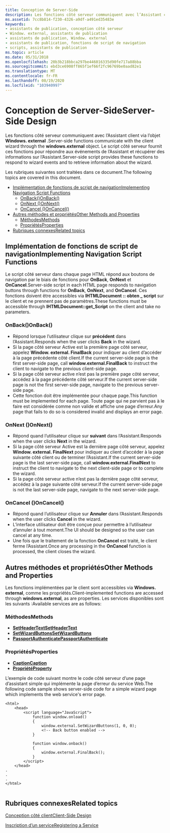 ```yaml
---
title: Conception de Server-Side
description: Les fonctions côté serveur communiquent avec l’Assistant client via l’objet Windows. external. Le script côté serveur fournit ces fonctions pour répondre aux événements de l’Assistant et récupérer des informations sur l’Assistant.
ms.assetid: 7cc8b814-f230-4326-a9df-a491ed35483e
keywords:
- assistants de publication, conception côté serveur
- Window. external, assistants de publication
- assistants de publication, Window. external
- assistants de publication, fonctions de script de navigation
- scripts, assistants de publication
ms.topic: article
ms.date: 05/31/2018
ms.openlocfilehash: 20b3b218bbca297be446016335d90fe717a88bba
ms.sourcegitcommit: ebd3ce6908ff865f1ef66f2fc96769be0aad82e1
ms.translationtype: MT
ms.contentlocale: fr-FR
ms.lasthandoff: 08/19/2020
ms.locfileid: "103940997"
---
```

# <a name="server-side-design"></a><span data-ttu-id="35f5c-109">Conception de Server-Side</span><span class="sxs-lookup"><span data-stu-id="35f5c-109">Server-Side Design</span></span>

<span data-ttu-id="35f5c-110">Les fonctions côté serveur communiquent avec l’Assistant client via l’objet **Windows. external** .</span><span class="sxs-lookup"><span data-stu-id="35f5c-110">Server-side functions communicate with the client wizard through the **windows.external** object.</span></span> <span data-ttu-id="35f5c-111">Le script côté serveur fournit ces fonctions pour répondre aux événements de l’Assistant et récupérer des informations sur l’Assistant.</span><span class="sxs-lookup"><span data-stu-id="35f5c-111">Server-side script provides these functions to respond to wizard events and to retrieve information about the wizard.</span></span>

<span data-ttu-id="35f5c-112">Les rubriques suivantes sont traitées dans ce document.</span><span class="sxs-lookup"><span data-stu-id="35f5c-112">The following topics are covered in this document.</span></span>

-   [<span data-ttu-id="35f5c-113">Implémentation de fonctions de script de navigation</span><span class="sxs-lookup"><span data-stu-id="35f5c-113">Implementing Navigation Script Functions</span></span>](#implementing-navigation-script-functions)
    -   [<span data-ttu-id="35f5c-114">OnBack()</span><span class="sxs-lookup"><span data-stu-id="35f5c-114">OnBack()</span></span>](#onback)
    -   [<span data-ttu-id="35f5c-115">OnNext ()</span><span class="sxs-lookup"><span data-stu-id="35f5c-115">OnNext()</span></span>](#onnext)
    -   [<span data-ttu-id="35f5c-116">OnCancel ()</span><span class="sxs-lookup"><span data-stu-id="35f5c-116">OnCancel()</span></span>](#oncancel)
-   [<span data-ttu-id="35f5c-117">Autres méthodes et propriétés</span><span class="sxs-lookup"><span data-stu-id="35f5c-117">Other Methods and Properties</span></span>](#other-methods-and-properties)
    -   [<span data-ttu-id="35f5c-118">Méthodes</span><span class="sxs-lookup"><span data-stu-id="35f5c-118">Methods</span></span>](#methods)
    -   [<span data-ttu-id="35f5c-119">Propriétés</span><span class="sxs-lookup"><span data-stu-id="35f5c-119">Properties</span></span>](#properties)
-   [<span data-ttu-id="35f5c-120">Rubriques connexes</span><span class="sxs-lookup"><span data-stu-id="35f5c-120">Related topics</span></span>](#related-topics)

## <a name="implementing-navigation-script-functions"></a><span data-ttu-id="35f5c-121">Implémentation de fonctions de script de navigation</span><span class="sxs-lookup"><span data-stu-id="35f5c-121">Implementing Navigation Script Functions</span></span>

<span data-ttu-id="35f5c-122">Le script côté serveur dans chaque page HTML répond aux boutons de navigation par le biais de fonctions pour **OnBack**, **OnNext** et **OnCancel**.</span><span class="sxs-lookup"><span data-stu-id="35f5c-122">Server-side script in each HTML page responds to navigation buttons through functions for **OnBack**, **OnNext**, and **OnCancel**.</span></span> <span data-ttu-id="35f5c-123">Ces fonctions doivent être accessibles via **IHTMLDocument :: obten \_ script** sur le client et ne prennent pas de paramètres.</span><span class="sxs-lookup"><span data-stu-id="35f5c-123">These functions must be accessible through **IHTMLDocument::get\_Script** on the client and take no parameters.</span></span>

### <a name="onback"></a><span data-ttu-id="35f5c-124">OnBack()</span><span class="sxs-lookup"><span data-stu-id="35f5c-124">OnBack()</span></span>

-   <span data-ttu-id="35f5c-125">Répond lorsque l’utilisateur clique sur **précédent** dans l’Assistant.</span><span class="sxs-lookup"><span data-stu-id="35f5c-125">Responds when the user clicks **Back** in the wizard.</span></span>
-   <span data-ttu-id="35f5c-126">Si la page côté serveur Active est la première page côté serveur, appelez **Window. external. FinalBack** pour indiquer au client d’accéder à la page précédente côté client.</span><span class="sxs-lookup"><span data-stu-id="35f5c-126">If the current server-side page is the first server-side page, call **window.external.FinalBack** to instruct the client to navigate to the previous client-side page.</span></span>
-   <span data-ttu-id="35f5c-127">Si la page côté serveur active n’est pas la première page côté serveur, accédez à la page précédente côté serveur.</span><span class="sxs-lookup"><span data-stu-id="35f5c-127">If the current server-side page is not the first server-side page, navigate to the previous server-side page.</span></span>
-   <span data-ttu-id="35f5c-128">Cette fonction doit être implémentée pour chaque page.</span><span class="sxs-lookup"><span data-stu-id="35f5c-128">This function must be implemented for each page.</span></span> <span data-ttu-id="35f5c-129">Toute page qui ne parvient pas à le faire est considérée comme non valide et affiche une page d’erreur.</span><span class="sxs-lookup"><span data-stu-id="35f5c-129">Any page that fails to do so is considered invalid and displays an error page.</span></span>

### <a name="onnext"></a><span data-ttu-id="35f5c-130">OnNext ()</span><span class="sxs-lookup"><span data-stu-id="35f5c-130">OnNext()</span></span>

-   <span data-ttu-id="35f5c-131">Répond quand l’utilisateur clique sur **suivant** dans l’Assistant.</span><span class="sxs-lookup"><span data-stu-id="35f5c-131">Responds when the user clicks **Next** in the wizard.</span></span>
-   <span data-ttu-id="35f5c-132">Si la page côté serveur Active est la dernière page côté serveur, appelez **Window. external. FinalNext** pour indiquer au client d’accéder à la page suivante côté client ou de terminer l’Assistant.</span><span class="sxs-lookup"><span data-stu-id="35f5c-132">If the current server-side page is the last server-side page, call **window.external.FinalNext** to instruct the client to navigate to the next client-side page or to complete the wizard.</span></span>
-   <span data-ttu-id="35f5c-133">Si la page côté serveur active n’est pas la dernière page côté serveur, accédez à la page suivante côté serveur.</span><span class="sxs-lookup"><span data-stu-id="35f5c-133">If the current server-side page is not the last server-side page, navigate to the next server-side page.</span></span>

### <a name="oncancel"></a><span data-ttu-id="35f5c-134">OnCancel ()</span><span class="sxs-lookup"><span data-stu-id="35f5c-134">OnCancel()</span></span>

-   <span data-ttu-id="35f5c-135">Répond quand l’utilisateur clique sur **Annuler** dans l’Assistant.</span><span class="sxs-lookup"><span data-stu-id="35f5c-135">Responds when the user clicks **Cancel** in the wizard.</span></span>
-   <span data-ttu-id="35f5c-136">L’interface utilisateur doit être conçue pour permettre à l’utilisateur d’annuler à tout moment.</span><span class="sxs-lookup"><span data-stu-id="35f5c-136">The UI should be designed so the user can cancel at any time.</span></span>
-   <span data-ttu-id="35f5c-137">Une fois que le traitement de la fonction **OnCancel** est traité, le client ferme l’Assistant.</span><span class="sxs-lookup"><span data-stu-id="35f5c-137">Once any processing in the **OnCancel** function is processed, the client closes the wizard.</span></span>

## <a name="other-methods-and-properties"></a><span data-ttu-id="35f5c-138">Autres méthodes et propriétés</span><span class="sxs-lookup"><span data-stu-id="35f5c-138">Other Methods and Properties</span></span>

<span data-ttu-id="35f5c-139">Les fonctions implémentées par le client sont accessibles via **Windows. external**, comme les propriétés.</span><span class="sxs-lookup"><span data-stu-id="35f5c-139">Client-implemented functions are accessed through **windows.external**, as are properties.</span></span> <span data-ttu-id="35f5c-140">Les services disponibles sont les suivants :</span><span class="sxs-lookup"><span data-stu-id="35f5c-140">Available services are as follows:</span></span>

### <a name="methods"></a><span data-ttu-id="35f5c-141">Méthodes</span><span class="sxs-lookup"><span data-stu-id="35f5c-141">Methods</span></span>

-   [<span data-ttu-id="35f5c-142">**SetHeaderText**</span><span class="sxs-lookup"><span data-stu-id="35f5c-142">**SetHeaderText**</span></span>](/windows/desktop/shell/iwebwizardhost-setheadertext)
-   [<span data-ttu-id="35f5c-143">**SetWizardButtons**</span><span class="sxs-lookup"><span data-stu-id="35f5c-143">**SetWizardButtons**</span></span>](/windows/desktop/shell/iwebwizardhost-setwizardbuttons)
-   [<span data-ttu-id="35f5c-144">**PassportAuthenticate**</span><span class="sxs-lookup"><span data-stu-id="35f5c-144">**PassportAuthenticate**</span></span>](/windows/desktop/shell/inewwdevents-passportauthenticate)

### <a name="properties"></a><span data-ttu-id="35f5c-145">Propriétés</span><span class="sxs-lookup"><span data-stu-id="35f5c-145">Properties</span></span>

-   <span data-ttu-id="35f5c-146">[**Caption**](/previous-versions/windows/desktop/legacy/bb774352(v=vs.85))</span><span class="sxs-lookup"><span data-stu-id="35f5c-146">[**Caption**](/previous-versions/windows/desktop/legacy/bb774352(v=vs.85))</span></span>
-   [<span data-ttu-id="35f5c-147">**Propriété**</span><span class="sxs-lookup"><span data-stu-id="35f5c-147">**Property**</span></span>](/windows/desktop/shell/iwebwizardhost-property)

<span data-ttu-id="35f5c-148">L’exemple de code suivant montre le code côté serveur d’une page d’assistant simple qui implémente la page d’erreur du service Web.</span><span class="sxs-lookup"><span data-stu-id="35f5c-148">The following code sample shows server-side code for a simple wizard page which implements the web service's error page.</span></span>


```
<html>
    <head>
        <script language="JavaScript">
            function window.onload()
            {
                window.external.SetWizardButtons(1, 0, 0);    
                <!-- Back button enabled -->
            }

            function window.onback()
            {
                window.external.FinalBack();
            }
        </script>
    </head>
.
.
.
</html>
                    
```



## <a name="related-topics"></a><span data-ttu-id="35f5c-149">Rubriques connexes</span><span class="sxs-lookup"><span data-stu-id="35f5c-149">Related topics</span></span>

<dl> <dt>

[<span data-ttu-id="35f5c-150">Conception côté client</span><span class="sxs-lookup"><span data-stu-id="35f5c-150">Client-Side Design</span></span>](pubwiz-client.md)
</dt> <dt>

[<span data-ttu-id="35f5c-151">Inscription d’un service</span><span class="sxs-lookup"><span data-stu-id="35f5c-151">Registering a Service</span></span>](pubwiz-reg.md)
</dt> </dl>

 

 